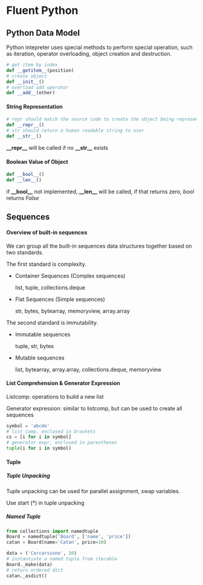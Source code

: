 # Fluent Python

## Python Data Model

Python intepreter uses special methods to perform special operation, such as iteration, operator overloading, object creation and destruction. 

```python
# get item by index
def __getitem__(position)
# create object
def __init__()
# overload add operator
def __add__(other)
```

#### String Representation

```python
# repr should match the source code to create the object being represented
def __repr__()
# str should return a human readable string to user
def __str__()
```

**\_\_repr\_\_** will be called if no **\_\_str\_\_** exists

#### Boolean Value of Object

```python
def __bool__()
def __len__()
```

if **\_\_bool\_\_** not implemented, **\_\_len\_\_** will be called, if that returns zero, *bool* returns *False*

## Sequences

#### Overview of built-in sequences

We can group all the built-in sequences data structures together based on two standards.

The first standard is complexity.

* Container Sequences (Complex sequences)

  list, tuple, collections.deque

* Flat Sequences (Simple sequences)

  str, bytes, bytearray, memoryview, array.array

The second standard is immutability.

* Immutable sequences

  tuple, str, bytes

* Mutable sequences

  list, bytearray, array.array, collections.deque, memoryview

#### List Comprehension & Generator Expression

Listcomp: operations to build a new list

Generator expression: similar to listcomp, but can be used to create all sequences

```python
symbol = 'abcde'
# list comp, enclosed in brackets
cs = [i for i in symbol]
# generator expr, enclosed in parentheses
tuple(i for i in symbol)
```

#### Tuple

##### Tuple Unpacking

Tuple unpacking can be used for parallel assignment, swap variables.

Use start (\*) in tuple unpacking

##### Named Tuple

```python
from collections import namedtuple
Board = namedtuple('Board', ['name', 'price'])
catan = Board(name='Catan', price=10)

data = ('Carcarssone', 10)
# instantiate a named tuple from iterable
Board._make(data)
# return ordered dict
catan._asdict()
```
